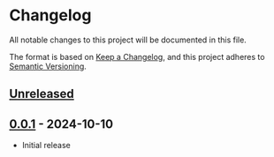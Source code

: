 # Changelog

All notable changes to this project will be documented in this file.

The format is based on [Keep a Changelog](https://keepachangelog.com/en/1.1.0/),
and this project adheres to [Semantic Versioning](https://semver.org/spec/v2.0.0.html).

## [Unreleased]

## [0.0.1] - 2024-10-10

* Initial release

[unreleased]: https://github.com/heroku/buildpacks-deb-packages/compare/v0.0.1...HEAD
[0.0.1]: https://github.com/heroku/buildpacks-deb-packages/releases/tag/v0.0.1
